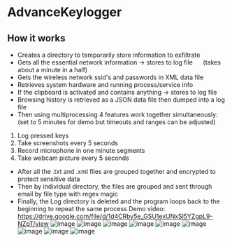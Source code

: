 # AdvanceKeylogger
## How it works
- Creates a directory to temporarily store information to exfiltrate
- Gets all the essential network information -> stores to log file &nbsp;&nbsp;&nbsp;&nbsp; (takes about a minute in a half)
- Gets the wireless network ssid's and passwords in XML data file
- Retrieves system hardware and running process/service info
- If the clipboard is activated and contains anything -> stores to log file
- Browsing history is retrieved as a JSON data file then dumped into a log file
- Then using multiprocessing 4 features work together simultaneously: &nbsp;&nbsp;&nbsp;&nbsp; (set to 5 minutes for demo but timeouts and ranges can be adjusted)
1. Log pressed keys
2. Take screenshots every 5 seconds
3. Record microphone in one minute segments
4. Take webcam picture every 5 seconds
- After all the .txt and .xml files are grouped together and encrypted to protect sensitive data
- Then by individual directory, the files are grouped and sent through email by file type with regex magic
- Finally, the Log directory is deleted and the program loops back to the beginning to repeat the same process
Demo video:
https://drive.google.com/file/d/1d4CRby5e_GSU1exUNxSl5YZgpL9-NZpT/view
![image](https://user-images.githubusercontent.com/67306442/174436866-a759feca-2efb-4289-ab00-05502d62a18d.png)
![image](https://user-images.githubusercontent.com/67306442/174436902-7be77b1d-1313-4c8e-a2d3-e30e477df297.png)
![image](https://user-images.githubusercontent.com/67306442/174436924-28eeb002-b784-4b6c-b44e-15a98112d5d4.png)
![image](https://user-images.githubusercontent.com/67306442/174436931-24344a99-56ce-44eb-86c4-fe1e693c603c.png)
![image](https://user-images.githubusercontent.com/67306442/174436938-f5fc6d14-577e-4eb0-8f29-813022254997.png)
![image](https://user-images.githubusercontent.com/67306442/174436942-741e80d3-b832-48ae-a2ea-bb592505b2c9.png)
![image](https://user-images.githubusercontent.com/67306442/174436947-6ff24d49-0dd4-435b-87b6-48274d764a99.png)
![image](https://user-images.githubusercontent.com/67306442/174436951-4e7f42b2-1245-433c-ad0d-9b050138922c.png)
![image](https://user-images.githubusercontent.com/67306442/174436959-7c6e4615-3b2b-4d2b-a5b8-ef1e91a202b0.png)
